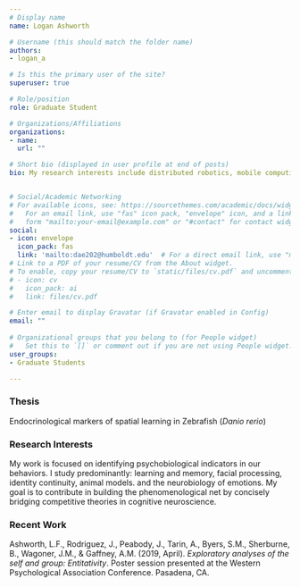 ```yaml
---
# Display name
name: Logan Ashworth

# Username (this should match the folder name)
authors:
- logan_a

# Is this the primary user of the site?
superuser: true

# Role/position
role: Graduate Student

# Organizations/Affiliations
organizations:
- name:
  url: ""

# Short bio (displayed in user profile at end of posts)
bio: My research interests include distributed robotics, mobile computing and programmable matter.


# Social/Academic Networking
# For available icons, see: https://sourcethemes.com/academic/docs/widgets/#icons
#   For an email link, use "fas" icon pack, "envelope" icon, and a link in the
#   form "mailto:your-email@example.com" or "#contact" for contact widget.
social:
- icon: envelope
  icon_pack: fas
  link: 'mailto:dae202@humboldt.edu'  # For a direct email link, use "mailto:test@example.org".
# Link to a PDF of your resume/CV from the About widget.
# To enable, copy your resume/CV to `static/files/cv.pdf` and uncomment the lines below.  
# - icon: cv
#   icon_pack: ai
#   link: files/cv.pdf

# Enter email to display Gravatar (if Gravatar enabled in Config)
email: ""
  
# Organizational groups that you belong to (for People widget)
#   Set this to `[]` or comment out if you are not using People widget.  
user_groups:
- Graduate Students

---
```


<h3>Thesis</h3>
Endocrinological markers of spatial learning in Zebrafish (<i>Danio rerio</i>)

<h3>Research Interests</h3>
My work is focused on identifying psychobiological indicators in our behaviors. I study predominantly: learning and memory, facial  processing, identity continuity, animal models. and the neurobiology of emotions. My goal is to contribute in building the phenomenological net by concisely bridging competitive theories in cognitive neuroscience.

<h3>Recent Work</h3>
Ashworth, L.F., Rodriguez, J., Peabody, J., Tarin, A., Byers, S.M., Sherburne, B., Wagoner, J.M., & Gaffney, A.M. (2019, April). <i>Exploratory analyses of the self and group: Entitativity</i>. Poster session presented at the Western Psychological Association Conference. Pasadena, CA.


